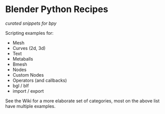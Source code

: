 # Blender Python Recipes

_curated snippets for bpy_

Scripting examples for:  
- Mesh
- Curves (2d, 3d)
- Text
- Metaballs
- Bmesh
- Nodes
- Custom Nodes
- Operators (and callbacks)
- bgl / blf
- import / export

See the Wiki for a more elaborate set of categories, most on the above list have multiple examples.



